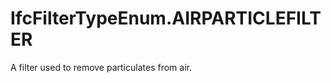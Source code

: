 IfcFilterTypeEnum.AIRPARTICLEFILTER
===================================
A filter used to remove particulates from air.


